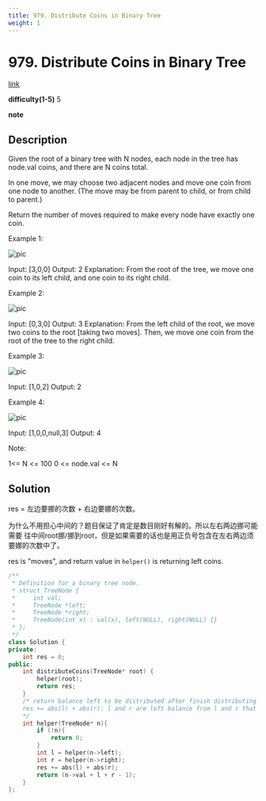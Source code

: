```yaml
---
title: 979. Distribute Coins in Binary Tree
weight: 1
---
```

# 979. Distribute Coins in Binary Tree
[link](https://leetcode.com/problems/distribute-coins-in-binary-tree/)

**difficulty(1-5)**
5

**note**

## Description
Given the root of a binary tree with N nodes, each node in the tree has node.val coins, and there are N coins total.

In one move, we may choose two adjacent nodes and move one coin from one node to another.  (The move may be from parent to child, or from child to parent.)

Return the number of moves required to make every node have exactly one coin.

 

Example 1:

![pic](https://assets.leetcode.com/uploads/2019/01/18/tree1.png)

Input: [3,0,0]
Output: 2
Explanation: From the root of the tree, we move one coin to its left child, and one coin to its right child.

Example 2:

![pic](https://assets.leetcode.com/uploads/2019/01/18/tree2.png)

Input: [0,3,0]
Output: 3
Explanation: From the left child of the root, we move two coins to the root [taking two moves].  Then, we move one coin from the root of the tree to the right child.

Example 3:

![pic](https://assets.leetcode.com/uploads/2019/01/18/tree3.png)

Input: [1,0,2]
Output: 2

Example 4:

![pic](https://assets.leetcode.com/uploads/2019/01/18/tree4.png)

Input: [1,0,0,null,3]
Output: 4
 

Note:

1<= N <= 100
0 <= node.val <= N

## Solution

res = 左边要挪的次数 + 右边要娜的次数。

为什么不用担心中间的？题目保证了肯定是数目刚好有解的。所以左右两边挪可能需要 往中间root挪/挪到root，但是如果需要的话也是用正负号包含在左右两边须要娜的次数中了。

res is "moves", and return value in `helper()` is returning left coins.

```c++
/**
 * Definition for a binary tree node.
 * struct TreeNode {
 *     int val;
 *     TreeNode *left;
 *     TreeNode *right;
 *     TreeNode(int x) : val(x), left(NULL), right(NULL) {}
 * };
 */
class Solution {
private:
    int res = 0;
public:
    int distributeCoins(TreeNode* root) {
        helper(root);
        return res;
    }
    /* return balance left to be distributed after finish distributing for n and it's children.
    res += abs(l) + abs(r): l and r are left balance from l and r that needs to be moved. 
    */
    int helper(TreeNode* n){
        if (!n){
            return 0;
        }
        int l = helper(n->left);
        int r = helper(n->right);
        res += abs(l) + abs(r);
        return (n->val + l + r - 1);
    }
};
```